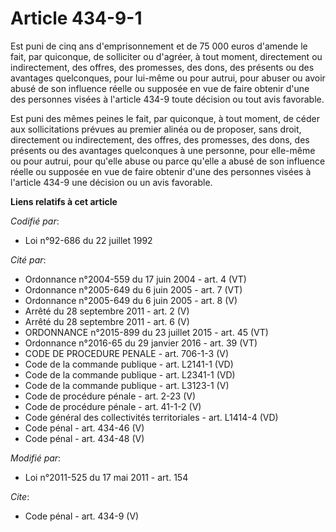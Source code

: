 # Article 434-9-1

Est puni de cinq ans d'emprisonnement et de 75 000 euros d'amende le fait, par quiconque, de solliciter ou d'agréer, à tout
moment, directement ou indirectement, des offres, des promesses, des dons, des présents ou des avantages quelconques, pour
lui-même ou pour autrui, pour abuser ou avoir abusé de son influence réelle ou supposée en vue de faire obtenir d'une des
personnes visées à l'article 434-9 toute décision ou tout avis favorable. 

Est puni des mêmes peines le fait, par quiconque, à tout moment, de céder aux sollicitations prévues au premier alinéa ou de
proposer, sans droit, directement ou indirectement, des offres, des promesses, des dons, des présents ou des avantages
quelconques à une personne, pour elle-même ou pour autrui, pour qu'elle abuse ou parce qu'elle a abusé de son influence
réelle ou supposée en vue de faire obtenir d'une des personnes visées à l'article 434-9 une décision ou un avis favorable.

**Liens relatifs à cet article**

_Codifié par_:

  - Loi n°92-686 du 22 juillet 1992

_Cité par_:

  - Ordonnance n°2004-559 du 17 juin 2004 - art. 4 (VT)
  - Ordonnance n°2005-649 du 6 juin 2005 - art. 7 (VT)
  - Ordonnance n°2005-649 du 6 juin 2005 - art. 8 (V)
  - Arrêté du 28 septembre 2011 - art. 2 (V)
  - Arrêté du 28 septembre 2011 - art. 6 (V)
  - ORDONNANCE n°2015-899 du 23 juillet 2015 - art. 45 (VT)
  - Ordonnance n°2016-65 du 29 janvier 2016 - art. 39 (VT)
  - CODE DE PROCEDURE PENALE - art. 706-1-3 (V)
  - Code de la commande publique - art. L2141-1 (VD)
  - Code de la commande publique - art. L2341-1 (VD)
  - Code de la commande publique - art. L3123-1 (V)
  - Code de procédure pénale - art. 2-23 (V)
  - Code de procédure pénale - art. 41-1-2 (V)
  - Code général des collectivités territoriales - art. L1414-4 (VD)
  - Code pénal - art. 434-46 (V)
  - Code pénal - art. 434-48 (V)

_Modifié par_:

  - Loi n°2011-525 du 17 mai 2011 - art. 154

_Cite_:

  - Code pénal - art. 434-9 (V)
